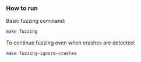 ### How to run

Basic fuzzing command:
```bash
make fuzzing
```

To continue fuzzing even when crashes are detected:
```bash
make fuzzing-ignore-crashes
```
